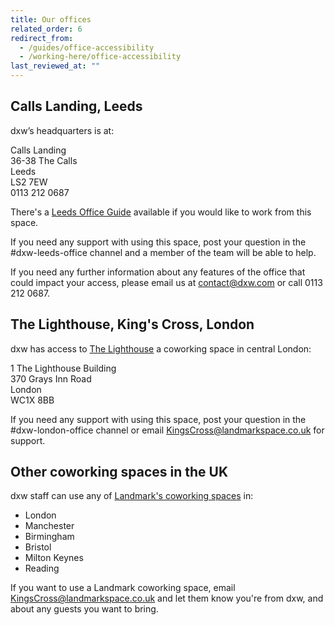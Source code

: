 ```yaml
---
title: Our offices
related_order: 6
redirect_from:
  - /guides/office-accessibility
  - /working-here/office-accessibility
last_reviewed_at: ""
---
```

## Calls Landing, Leeds

dxw’s headquarters is at:

Calls Landing <br>36-38 The Calls <br>Leeds<br>LS2 7EW <br>0113 212 0687

There's a [Leeds Office Guide](https://docs.google.com/document/d/1jHsQJH__2sZssJYZiLqLPyDjZWl5Ixhscx4R-0hMDXs/edit) available if you would like to work from this space.

If you need any support with using this space, post your question in the #dxw-leeds-office channel and a member of the team will be able to help.

If you need any further information about any features of the office that could impact your access, please email us at [contact@dxw.com](mailto:contact@dxw.com) or call 0113 212 0687.

## The Lighthouse, King's Cross, London

dxw has access to [The Lighthouse](https://www.landmarkspace.co.uk/locations/london-kings-cross/) a coworking space in central London:

1 The Lighthouse Building <br>370 Grays Inn Road <br>London <br>WC1X 8BB

If you need any support with using this space, post your question in the #dxw-london-office channel or email [KingsCross@landmarkspace.co.uk](mailto:KingsCross@landmarkspace.co.uk) for support.

## **Other coworking spaces in the UK**

dxw staff can use any of [Landmark's coworking spaces](https://www.landmarkspace.co.uk/search-results/?value=united+kingdom) in:

* London
* Manchester
* Birmingham
* Bristol
* Milton Keynes
* Reading

If you want to use a Landmark coworking space, email [KingsCross@landmarkspace.co.uk](mailto:KingsCross@landmarkspace.co.uk) and let them know you're from dxw, and about any guests you want to bring.